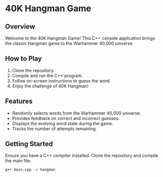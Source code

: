 # 40K Hangman Game

## Overview

Welcome to the 40K Hangman Game! This C++ console application brings the classic Hangman game to the Warhammer 40,000 universe.

## How to Play

1. Clone the repository.
2. Compile and run the C++ program.
3. Follow on-screen instructions to guess the word.
4. Enjoy the challenge of 40K Hangman!

## Features

- Randomly selects words from the Warhammer 40,000 universe.
- Provides feedback on correct and incorrect guesses.
- Displays the evolving word state during the game.
- Tracks the number of attempts remaining.

## Getting Started

Ensure you have a C++ compiler installed. Clone the repository and compile the main file:

```bash
g++ main.cpp -o hangman
